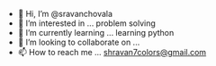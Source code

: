 - 👋 Hi, I’m @sravanchovala
- 👀 I’m interested in ... problem solving 
- 🌱 I’m currently learning ... learning python
- 💞️ I’m looking to collaborate on ... 
- 📫 How to reach me ... shravan7colors@gmail.com

<!---
sravanchovala/sravanchovala is a ✨ special ✨ repository because its `README.md` (this file) appears on your GitHub profile.
You can click the Preview link to take a look at your changes.
--->
